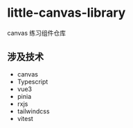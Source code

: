 # little-canvas-library

canvas 练习组件仓库

## 涉及技术
+ canvas
+ Typescript
+ vue3
+ pinia
+ rxjs
+ tailwindcss
+ vitest

